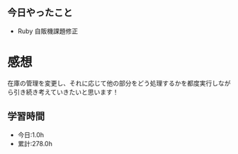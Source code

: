 ## 今日やったこと
- Ruby 自販機課題修正
 
# 感想
在庫の管理を変更し、それに応じて他の部分をどう処理するかを都度実行しながら引き続き考えていきたいと思います！

## 学習時間
- 今日:1.0h
- 累計:278.0h
